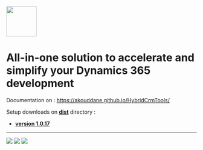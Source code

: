 <img src="https://akouddane.github.io/HybridCrmTools/images/header-logo.svg" height="80">

# All-in-one solution to accelerate and simplify your Dynamics 365 development

Documentation on : https://akouddane.github.io/HybridCrmTools/

Setup downloads on **[dist](https://github.com/Akouddane/HybridCrmTools/tree/master/dist)** directory : 
* **[version 1.0.17](https://github.com/Akouddane/HybridCrmTools/raw/master/dist/HybridCrmTools%20Setup%201.0.17.exe)**
---


![](https://akouddane.github.io/HybridCrmTools/images/generateProject.png)
![](https://akouddane.github.io/HybridCrmTools/images/manageConnection_parameters0.png)
![](https://akouddane.github.io/HybridCrmTools/images/manageConnection_parameters2.png)
